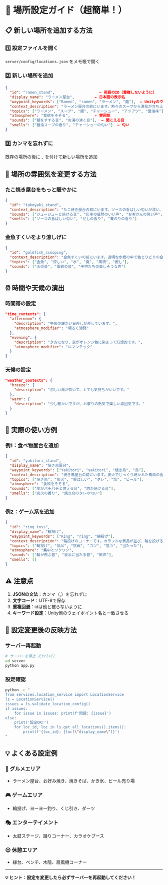 # 🎪 場所設定ガイド（超簡単！）

## 📋 **新しい場所を追加する方法**

### 1️⃣ **設定ファイルを開く**
`server/config/locations.json` をメモ帳で開く

### 2️⃣ **新しい場所を追加**
```json
{
  "id": "ramen_stand",                    ← 英語のID（重複しないように）
  "display_name": "ラーメン屋台",         ← 日本語の表示名
  "waypoint_keywords": ["Ramen", "ramen", "ラーメン", "麺"],  ← Unityのウェイポイント名に含まれる文字
  "context_description": "ラーメン屋台の前にいます。熱々のスープから湯気が立ち上り、麺をすする音が聞こえます。", ← AIに伝える場所の説明
  "topics": ["ラーメン", "スープ", "麺", "チャーシュー", "アツアツ", "醤油味"],  ← 会話の話題
  "atmosphere": "食欲をそそる",           ← 雰囲気
  "sounds": ["麺をすする音", "お湯の沸く音"],  ← 聞こえる音
  "smells": ["醤油スープの香り", "チャーシューの匂い"]  ← 匂い
}
```

### 3️⃣ **カンマを忘れずに**
既存の場所の後に `,` を付けて新しい場所を追加

## 🎨 **場所の雰囲気を変更する方法**

### **たこ焼き屋台をもっと賑やかに**
```json
{
  "id": "takoyaki_stand",
  "context_description": "たこ焼き屋台の前にいます。ソースの香ばしい匂いが漂い、ジュージューと焼ける音が聞こえます。店主の威勢のいい声と、お客さんの笑い声で大賑わいです。",
  "sounds": ["ジュージューと焼ける音", "店主の威勢のいい声", "お客さんの笑い声", "鉄板を叩く音"],
  "smells": ["ソースの香ばしい匂い", "だしの香り", "青のりの香り"]
}
```

### **金魚すくいをより涼しげに**
```json
{
  "id": "goldfish_scooping", 
  "context_description": "金魚すくいの前にいます。透明な水槽の中で色とりどりの金魚が優雅に泳いでいます。水の音が涼しげで、夏の暑さを忘れさせてくれます。",
  "topics": ["金魚", "涼しい", "水", "夏", "風流", "癒し"],
  "sounds": ["水の音", "風鈴の音", "子供たちの楽しそうな声"]
}
```

## ⏰ **時間や天候の演出**

### **時間帯の設定**
```json
"time_contexts": {
  "afternoon": {
    "description": "午後の暖かい日差しが差しています。",
    "atmosphere_modifier": "明るく活発"
  },
  "evening": {
    "description": "夕方になり、空がオレンジ色に染まって幻想的です。",
    "atmosphere_modifier": "ロマンチック"
  }
}
```

### **天候の設定**
```json
"weather_contexts": {
  "breeze": {
    "description": "涼しい風が吹いて、とても気持ちがいいです。"
  },
  "warm": {
    "description": "少し暖かいですが、お祭りの熱気で楽しい雰囲気です。"
  }
}
```

## 🎯 **実際の使い方例**

### **例1：食べ物屋台を追加**
```json
{
  "id": "yakitori_stand",
  "display_name": "焼き鳥屋台",
  "waypoint_keywords": ["Yakitori", "yakitori", "焼き鳥", "鳥"],
  "context_description": "焼き鳥屋台の前にいます。炭火でじっくり焼かれた鳥肉の香ばしい匂いと、パチパチと燃える炭の音が食欲をそそります。",
  "topics": ["焼き鳥", "炭火", "香ばしい", "タレ", "塩", "ビール"],
  "atmosphere": "食欲をそそる",
  "sounds": ["炭がパチパチと燃える音", "肉が焼ける音"],
  "smells": ["炭火の香り", "焼き鳥のタレの匂い"]
}
```

### **例2：ゲーム系を追加**
```json
{
  "id": "ring_toss",
  "display_name": "輪投げ",
  "waypoint_keywords": ["Ring", "ring", "輪投げ"],
  "context_description": "輪投げのコーナーです。カラフルな景品が並び、輪を投げる音と歓声が聞こえます。",
  "topics": ["輪投げ", "景品", "挑戦", "コツ", "狙う", "当たった"],
  "atmosphere": "集中とワクワク",
  "sounds": ["輪が飛ぶ音", "景品に当たる音", "歓声"],
  "smells": []
}
```

## ⚠️ **注意点**

1. **JSONの文法**：カンマ（,）を忘れずに
2. **文字コード**：UTF-8で保存
3. **重複回避**：idは他と被らないように
4. **キーワード設定**：Unity側のウェイポイント名と一致させる

## 🔧 **設定変更後の反映方法**

### **サーバー再起動**
```bash
# サーバーを停止（Ctrl+C）
cd server
python app.py
```

### **設定確認**
```bash
python -c "
from services.location_service import LocationService
ls = LocationService()
issues = ls.validate_location_config()
if issues:
    for issue in issues: print(f'問題: {issue}')
else:
    print('設定OK!')
    for loc_id, loc in ls.get_all_locations().items():
        print(f'{loc_id}: {loc[\"display_name\"]}')
"
```

## 💡 **よくある設定例**

### **🍜 グルメエリア**
- ラーメン屋台、お好み焼き、焼きそば、かき氷、ビール売り場

### **🎮 ゲームエリア**
- 輪投げ、ヨーヨー釣り、くじ引き、ダーツ

### **🎭 エンターテイメント**
- 太鼓ステージ、踊りコーナー、カラオケブース

### **😌 休憩エリア**
- 縁台、ベンチ、木陰、扇風機コーナー

---

**💡 ヒント：設定を変更したら必ずサーバーを再起動してください！**